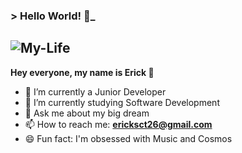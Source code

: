 ### > Hello World! 👻_

![My-Life](https://user-images.githubusercontent.com/82910564/228103091-5153587d-87aa-466a-9a72-ed0921f4fdcf.png)
---
**Hey everyone, my name is Erick 🤍**

- 🔭 I’m currently a Junior Developer
- 🌱 I’m currently studying Software Development
- 💬 Ask me about my big dream
- 📫 How to reach me: **ericksct26@gmail.com**
- 😄 Fun fact: I'm obsessed with Music and Cosmos 

